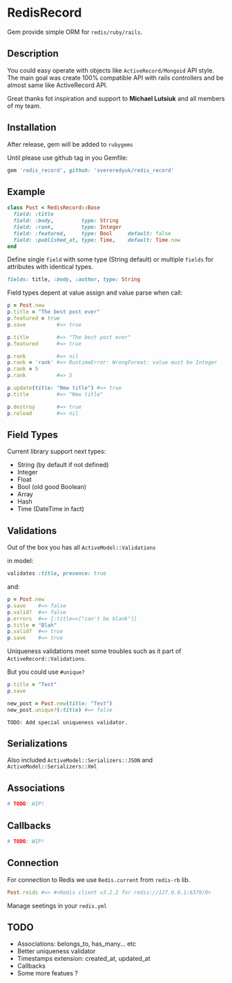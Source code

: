 # RedisRecord

Gem provide simple ORM for `redis/ruby/rails`.

## Description

You could easy operate with objects like `ActiveRecord/Mongoid` API style.
The main goal was create 100% compatible API with rails controllers and be almost same like ActiveRecord API.

Great thanks fot inspiration and support to **Michael Lutsiuk** and all members of my team.

## Installation

After release, gem will be added to `rubygems`

Until please use github tag in you Gemfile:
```ruby
gem 'redis_record', github: 'svereredyuk/redis_record'
```

## Example
```ruby
class Post < RedisRecord::Base
  field: :title
  field: :body,         type: String
  field: :rank,         type: Integer
  field: :featured,     type: Bool     default: false
  field: :published_at, type: Time,    default: Time.now
end
```

Define single `field` with some type (String default) or multiple `fields` for attributes with identical types.

```ruby
fields: title, :body, :author, type: String
```

Field types depent at value assign and value parse when call:

```ruby
p = Post.new
p.title = "The best post ever"
p.featured = true
p.save          #=> true

p.title         #=> "The best post ever"
p.featured      #=> true

p.rank          #=> nil
p.rank = 'rank' #=> RuntimeError: WrongFormat: value must be Integer
p.rank = 5
p.rank          #=> 5

p.update(title: "New title") #=> true
p.title         #=> "New title"

p.destroy       #=> true
p.reload        #=> nil
```

## Field Types
Current library support next types:
* String (by default if not defined)
* Integer
* Float
* Bool (old good Boolean)
* Array
* Hash
* Time (DateTime in fact)

## Validations

Out of the box you has all `ActiveModel::Validations`

in model:
```ruby
validates :title, presence: true
```
and:

```ruby
p = Post.new
p.save    #=> false
p.valid?  #=> false
p.errors  #=> {:title=>["can't be blank"]}
p.title = "Blah"
p.valid?  #=> true
p.save    #=> true
```

Uniqueness validations meet some troubles such as it part of `ActiveRecord::Validations`.

But you could use `#unique?`

```ruby
p.title = "Test"
p.save

new_post = Post.new(title: "Test")
new_post.unique?(:title) #=> false
```

`TODO: Add special uniqueness validator.`

## Serializations

Also included `ActiveModel::Serializers::JSON` and `ActiveModel::Serializers::Xml`

## Associations

``` ruby
# TODO: WIP!
```

## Callbacks


``` ruby
# TODO: WIP!
```

## Connection

For connection to Redis we use `Redis.current` from `redis-rb` lib.

```ruby
Post.reids #=> #<Redis client v3.2.2 for redis://127.0.0.1:6379/0>
```

Manage seetings in your `redis.yml`

## TODO

* Associations: belongs_to, has_many... etc
* Better uniqueness validator
* Timestamps extension: created_at, updated_at
* Callbacks
* Some more featues ?
